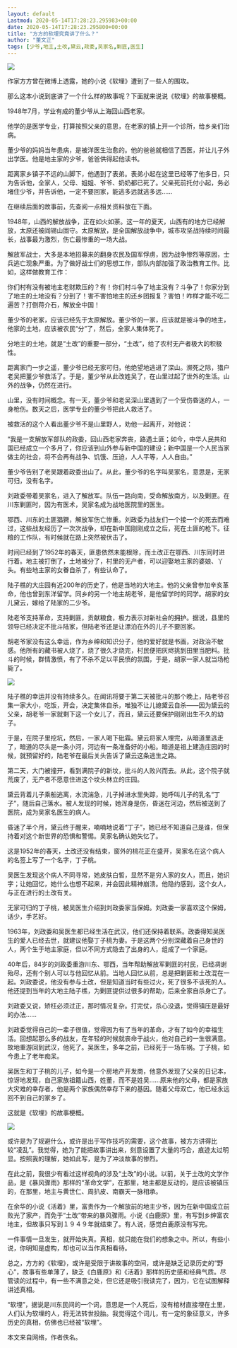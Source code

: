 ```yaml
---
layout: default
Lastmod: 2020-05-14T17:28:23.295983+00:00
date: 2020-05-14T17:28:23.295800+00:00
title: "方方的软埋究竟讲了什么？"
author: "董文正"
tags: [少爷,地主,土改,黛云,政委,吴家名,剿匪,医生]
---
```


![](https://images.weserv.nl/?url=https%3A//mmbiz.qpic.cn/mmbiz_jpg/tOqRcJshibiar7V0wuXrfGkGJf808DNa2COLnFG7AiazEj2oK3JAxgPwDaVGppuNkOWrHAkB12gNibpsQQZmbBOB4g/640%3Fwx_fmt%3Djpeg)

作家方方曾在微博上透露，她的小说《软埋》遭到了一些人的围攻。  

那么这本小说到底讲了一个什么样的故事呢？下面就来说说《软埋》的故事梗概。

1948年7月，学业有成的董少爷从上海回山西老家。

他学的是医学专业，打算按照父亲的意思，在老家的镇上开一个诊所，给乡亲们治病。

董少爷的妈妈当年患病，是被洋医生治愈的。他的爸爸就相信了西医，并让儿子外出学医。他是地主家的少爷，爸爸供得起他读书。

距离家乡镇子不远的山脚下，他遇到了表弟。表弟小起在这里已经等了他多日，只为告诉他，全家人，父母、姐姐、爷爷、奶奶都已死了。父亲死前托付小起，务必堵住少爷，并告诉他，一定不要回家，能逃多远就逃多远……

在继续后面的故事前，先查阅一点相关资料放在下面。

1948年，山西的解放战争，正在如火如荼。这一年的夏天，山西有的地方已经解放，太原还被阎锡山固守。太原解放，是全国解放战争中，城市攻坚战持续时间最长，战事最为激烈，伤亡最惨重的一场大战。

解放军战士，大多是本地招募来的翻身农民及国军俘虏，因为战争惨烈等原因，士兵逃亡现象严重。为了做好战士们的思想工作，部队内部加强了政治教育工作。比如，这样做教育工作：

你们村有没有被地主老财欺压的？有！你们村斗争了地主没有？斗争了！你家分到了地主的土地没有？分到了！害不害怕地主的还乡团报复？害怕！咋样才能不吃二遍苦？打倒蒋介石，解放全中国！

董少爷的老家，应该已经先于太原解放。董少爷的一家，应该就是被斗争的地主，他家的土地，应该被农民“分”了，然后，全家人集体死了。

分地主的土地，就是“土改”的重要一部分，“土改”，给了农村无产者极大的积极性。

距离家门一步之遥，董少爷已经无家可归，他绝望地逃进了深山。濒死之际，猎户老吴把董少爷救活了。于是，董少爷从此改姓吴了，在山里过起了世外的生活。山外的战争，仍然在进行。

山里，没有时间概念。有一天，董少爷和老吴深山里遇到了一个受伤昏迷的人，一身枪伤。数天之后，医学专业的董少爷把此人救活了。

被救活的这个人看出董少爷不是山里野人，劝他一起离开，对他说：

“我是一支解放军部队的政委，回山西老家奔丧，路遇土匪；如今，中华人民共和国已经成立一个多月了，你应该到山外参与新中国的建设；新中国是一个人民当家做主的社会，将不会再有战争、饥饿、压迫，人人平等，人人自由。”

董少爷告别了老吴跟着政委出山了。从此，董少爷的名字叫吴家名，意思是，无家可归，没有名字。

刘政委带着吴家名，进入了解放军。队伍一路向南，受命解放南方，以及剿匪。在川东剿匪时，因为有医术，吴家名成为战地医院里的医生。

鄂西、川东的土匪猖獗，解放军伤亡惨重。刘政委为战友们一个接一个的死去而难过，这些战友经历了一次次战争，却在新中国刚刚成立之后，死在土匪的枪下。征粮的工作队，有时候就在路上突然被伏击了。

时间已经到了1952年的春天，匪患依然未能根除，而土改正在鄂西、川东同时进行着。地主被打倒了，土地被分了，村里的无产者，可以迎娶地主家的婆娘、丫头。有些地主家的女眷自杀了，有些认命了。

陆子樵的大庄园有近200年的历史了，他是当地的大地主。他的父亲曾参加辛亥革命，他也曾到东洋留学。同乡的另一个地主胡老爷，是他留学时的同学。胡家的女儿黛云，嫁给了陆家的二少爷。

陆老爷支持革命，支持剿匪，贡献粮食，极力表示对新社会的拥护。据说，县里的领导已经决定不批斗陆家，但陆老爷还是让漂泊在外的儿子不要回家。

胡老爷家没有这么幸运，作为乡绅和知识分子，他的爱好就是书画，对政治不敏感。他所有的藏书被人烧了，烧了很久才烧完，村民便把灰烬挑到田里当肥料。批斗的时候，群情激愤，有了不杀不足以平民愤的氛围，于是，胡家一家人就当场枪毙了。

![](https://images.weserv.nl/?url=https%3A//mmbiz.qpic.cn/mmbiz_jpg/tOqRcJshibiar7V0wuXrfGkGJf808DNa2CibE5ndH878ZCnPvwLXBbqbe9aiaNIfM4G4r2bASE0Sbuib78fMS5iauJrA/640%3Fwx_fmt%3Djpeg)

陆子樵的幸运并没有持续多久。在闻讯将要于第二天被批斗的那个晚上，陆老爷召集一家大小，吃饭，开会，决定集体自杀，唯独不让儿媳黛云自杀——因为黛云的父亲，胡老爷一家就剩下这一个女儿了，而且，黛云还要保护刚刚出生不久的幼子。

于是，在院子里挖坑，然后，一家人喝下砒霜。黛云将家人埋完，从暗道里逃走了，暗道的尽头是一条小河，河边有一条准备好的小船。暗道是祖上建造庄园的时候，就预留好的，陆老爷在最后关头告诉了黛云这条逃生之路。

第二天，大门被撞开，看到满院子的新坟，批斗的人败兴而去。从此，这个院子就荒废了，无产者不愿意住进这个坟头林立的庄园。

黛云背着儿子乘船逃离，水流湍急，儿子掉进水里失踪，她呼叫儿子的乳名“丁子”，随后自己落水。被人发现的时候，她浑身是伤，昏迷在河边，然后被送到了医院，成为吴家名医生的病人。

昏迷了半个月，黛云终于醒来，喃喃地说着“丁子”，她已经不知道自己是谁，但保持着对这个新世界的恐惧和警惕。吴家名确认她失忆了。

这是1952年的春天，土改还没有结束，窗外的桃花正在盛开，吴家名在这个病人的名签上写了一个名字，丁子桃。

吴医生发现这个病人不同寻常，她皮肤白皙，显然不是穷人家的女人，而且，她识字；让她回忆，她什么也想不起来，并会因此精神崩溃。他隐约感到，这个女人，与正在进行的土改有关。

无家可归的丁子桃，被吴医生介绍到刘政委家当保姆。刘政委一家喜欢这个保姆，话少，手艺好。

1963年，刘政委和吴医生都已经生活在武汉，他们还保持着联系。政委得知吴医生的爱人已经去世，就建议他娶丁子桃为妻。于是这两个分别深藏着自己身世的人，两个生于地主家庭，但以不同方式隐去了出身的人，组成了一个家庭。

40年后，84岁的刘政委重游川东、鄂西，当年帮助解放军剿匪的村民，已经凋谢殆尽，还有个别人可以与他回忆从前。当地人回忆从前，总是把剿匪和土改混在一起。刘政委说，他没有参与土改，但是知道当时有些过火，死了很多不该死的人。他还提到当年的大地主陆子樵，为剿匪提供过很多的帮助，后来全家自杀身亡了。

刘政委又说，矫枉必须过正，那时情况复杂。打完仗，杀心没退，觉得镇压是最好的办法……

刘政委觉得自己的一辈子很值，觉得因为有了当年的革命，才有了如今的幸福生活。回想起那么多的战友，在年轻的时候就丧命于战火，他对自己的一生很满意。故地重游回到武汉，他死了。吴医生，多年之前，已经死于一场车祸。丁子桃，如今患上了老年痴呆。

吴医生和丁子桃的儿子，如今是一个房地产开发商，他意外发现了父亲的日记本，惊讶地发现，自己家族祖籍山西，姓董，而不是姓吴……原来他的父母，都是家族大灾难的幸存者，他是两个家族偶然幸存下来的基因。随着父母双亡，他已经永远回不到自己的家乡了。

这就是《软埋》的故事梗概。

![](https://images.weserv.nl/?url=https%3A//mmbiz.qpic.cn/mmbiz_jpg/tOqRcJshibiar7V0wuXrfGkGJf808DNa2CpZVW5YWdGuXL9JEDsHQ5tkIRN5dDYPicdLBaQvSOS8dWwPMByPicbIvA/640%3Fwx_fmt%3Djpeg)

或许是为了规避什么，或许是出于写作技巧的需要，这个故事，被方方讲得比较“凌乱”。我觉得，她为了能把故事讲出来，刻意设置了大量的巧合，痕迹太过明显。按照我的理解，她如此写，是为了冲淡故事的惨烈。

在此之前，我很少有看过这样视角的涉及“土改”的小说。以前，关于土改的文学作品，是《暴风骤雨》那样的“革命文学”，在那里，地主都是反动的，是应该被镇压的，在那里，地主与黄世仁、周扒皮、南霸天一脉相承。

在余华的小说《活着》里，富贵作为一个解放前的地主少爷，因为在新中国成立前败光了家产，而免于“土改”带来的暴风骤雨。小说《白鹿原》里，有写到乡绅富农地主，但故事只写到１９４９年就结束了。有人说，感觉白鹿原没有写完。

一件事情一旦发生，就开始失真。真相，就只能在我们的想象之中。所以，有些小说，你明知是虚构，却也可以当作真相看待。

总之，方方的《软埋》，或许是受限于讲故事的空间，或许是缺乏记录历史的“野心”，故事有些单薄了，缺乏《白鹿原》和《活着》那样的历史感和经典气质。尽管读的过程中，有一些不满意之处，但它还是吸引我读完了，因为，它在试图解释讲述真相。

“软埋”，据说是川东民间的一个词，意思是一个人死后，没有棺材直接埋在土里，人们认为软埋的人，将无法转世投胎。我觉得这个词儿，有一定的象征意义，许多历史的真相，仿佛也已经被“软埋”。

本文来自网络，作者佚名。

